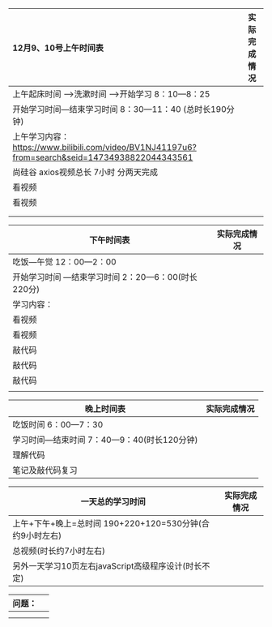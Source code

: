 | 12月9、10号上午时间表                                        | 实际完成情况 |
| :----------------------------------------------------------- | ------------ |
| 上午起床时间 —>洗漱时间 —>开始学习         8：10—8：25       |              |
| 开始学习时间—结束学习时间                           8：30—11：40 (总时长190分钟) |              |
| 上午学习内容：https://www.bilibili.com/video/BV1NJ41197u6?from=search&seid=14734938822044343561 |              |
| 尚硅谷 axios视频总长 7小时 分两天完成                        |              |
| 看视频                                                       |              |
| 看视频                                                       |              |
|                                                              |              |
|                                                              |              |



| 下午时间表                                                 | 实际完成情况 |
| ---------------------------------------------------------- | ------------ |
| 吃饭—午觉   12：00—2：00                                   |              |
| 开始学习时间 —结束学习时间          2：20—6：00(时长220分) |              |
| 学习内容：                                                 |              |
| 看视频                                                     |              |
| 看视频                                                     |              |
| 敲代码                                                     |              |
| 敲代码                                                     |              |
| 敲代码                                                     |              |
|                                                            |              |



| 晚上时间表                                        | 实际完成情况 |
| ------------------------------------------------- | ------------ |
| 吃饭时间         6：00—7：30                      |              |
| 学习时间—结束时间        7：40—9：40(时长120分钟) |              |
| 理解代码                                          |              |
| 笔记及敲代码复习                                  |              |



| 一天总的学习时间                                             | 实际完成情况 |
| ------------------------------------------------------------ | ------------ |
| 上午+下午+晚上=总时间                190+220+120=530分钟(合约9小时左右) |              |
| 总视频(时长约7小时左右)                                      |              |
| 另外一天学习10页左右javaScript高级程序设计(时长不定)         |              |




| 问题： |      |
| ------ | ---- |
|        |      |
|        |      |

